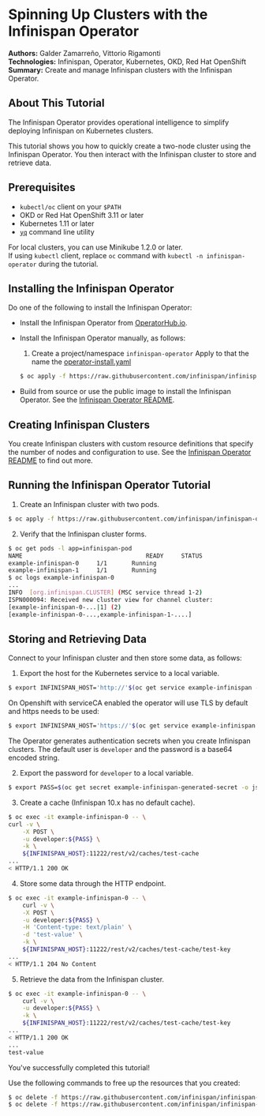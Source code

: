 Spinning Up Clusters with the Infinispan Operator
=================================================
**Authors:** Galder Zamarreño, Vittorio Rigamonti  
**Technologies:** Infinispan, Operator, Kubernetes, OKD, Red Hat OpenShift  
**Summary:** Create and manage Infinispan clusters with the Infinispan Operator.  

About This Tutorial
-------------------
The Infinispan Operator provides operational intelligence to simplify deploying Infinispan on Kubernetes clusters.

This tutorial shows you how to quickly create a two-node cluster using the Infinispan Operator. You then interact with the Infinispan cluster to store and retrieve data.

Prerequisites
-------------

* `kubectl/oc` client on your `$PATH`
* OKD or Red Hat OpenShift 3.11 or later
* Kubernetes 1.11 or later
* [`yq`](https://github.com/kislyuk/yq) command line utility

For local clusters, you can use Minikube 1.2.0 or later.  
If using `kubectl` client, replace `oc` command with `kubectl -n infinispan-operator` during the tutorial.

Installing the Infinispan Operator
----------------------------------
Do one of the following to install the Infinispan Operator:

* Install the Infinispan Operator from [OperatorHub.io](https://operatorhub.io/).

* Install the Infinispan Operator manually, as follows:
  1. Create a project/namespace `infinispan-operator`
  Apply to that the name the [operator-install.yaml](https://raw.githubusercontent.com/infinispan/infinispan-operator/master/deploy/operator-install.yaml)
  ```bash
  $ oc apply -f https://raw.githubusercontent.com/infinispan/infinispan-operator/master/deploy/operator-install.yaml
  ```

* Build from source or use the public image to install the Infinispan Operator. See the [Infinispan Operator README](https://github.com/infinispan/infinispan-operator).

Creating Infinispan Clusters
----------------------------
You create Infinispan clusters with custom resource definitions that specify the number of nodes and configuration to use. See the [Infinispan Operator README](https://github.com/infinispan/infinispan-operator/tree/master) to find out more.

Running the Infinispan Operator Tutorial
----------------------------------------
1. Create an Infinispan cluster with two pods.
```bash
$ oc apply -f https://raw.githubusercontent.com/infinispan/infinispan-operator/master/deploy/cr/minimal/cr_minimal.yaml
```

2. Verify that the Infinispan cluster forms.
```bash
$ oc get pods -l app=infinispan-pod
NAME                                   READY     STATUS
example-infinispan-0     1/1       Running
example-infinispan-1     1/1       Running
$ oc logs example-infinispan-0
...
INFO  [org.infinispan.CLUSTER] (MSC service thread 1-2)
ISPN000094: Received new cluster view for channel cluster:
[example-infinispan-0-...|1] (2)
[example-infinispan-0-...,example-infinispan-1-....]
```

Storing and Retrieving Data
---------------------------
Connect to your Infinispan cluster and then store some data, as follows:

1. Export the host for the Kubernetes service to a local variable.
```bash
$ export INFINISPAN_HOST='http://'$(oc get service example-infinispan -o jsonpath={.spec.clusterIP})
```
On Openshift with serviceCA enabled the operator will use TLS by default and https needs to be used:
```bash
$ export INFINISPAN_HOST='https://'$(oc get service example-infinispan -o jsonpath={.spec.clusterIP})
```

  The Operator generates authentication secrets when you create Infinispan clusters. The default user is `developer` and the password is a base64 encoded string.

2. Export the password for `developer` to a local variable.
```bash
$ export PASS=$(oc get secret example-infinispan-generated-secret -o jsonpath="{.data.identities\.yaml}" | base64 --decode | yq -r .credentials[0].password)
```

3. Create a cache (Infinispan 10.x has no default cache).
```bash
$ oc exec -it example-infinispan-0 -- \
curl -v \
    -X POST \
    -u developer:${PASS} \
    -k \
    ${INFINISPAN_HOST}:11222/rest/v2/caches/test-cache
...
< HTTP/1.1 200 OK
```

4. Store some data through the HTTP endpoint.
```bash
$ oc exec -it example-infinispan-0 -- \
    curl -v \
    -X POST \
    -u developer:${PASS} \
    -H 'Content-type: text/plain' \
    -d 'test-value' \
    -k \
    ${INFINISPAN_HOST}:11222/rest/v2/caches/test-cache/test-key
...
< HTTP/1.1 204 No Content
```

5. Retrieve the data from the Infinispan cluster.
```bash
$ oc exec -it example-infinispan-0 -- \
    curl -v \
    -u developer:${PASS} \
    -k \
    ${INFINISPAN_HOST}:11222/rest/v2/caches/test-cache/test-key
...
< HTTP/1.1 200 OK
...
test-value
```

  You've successfully completed this tutorial!

  Use the following commands to free up the resources that you created:

  ```bash
  $ oc delete -f https://raw.githubusercontent.com/infinispan/infinispan-operator/master/deploy/cr/minimal/cr_minimal.yaml
  $ oc delete -f https://raw.githubusercontent.com/infinispan/infinispan-operator/master/deploy/operator-install.yaml
  ```
